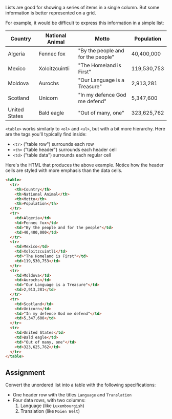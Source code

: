 Lists are good for showing a series of items in a single column. But some information is better represented on a grid.

For example, it would be difficult to express this information in a simple list:

| Country       | National Animal | Motto                              | Population  |
|---------------|-----------------|------------------------------------|-------------|
| Algeria       | Fennec fox      | "By the people and for the people" | 40,400,000  |
| Mexico        | Xoloitzcuintli  | "The Homeland is First"            | 119,530,753 |
| Moldova       | Aurochs         | "Our Language is a Treasure"       | 2,913,281   |
| Scotland      | Unicorn         | "In my defence God me defend"      | 5,347,600   |
| United States | Bald eagle      | "Out of many, one"                 | 323,625,762 |

`<table>` works similarly to `<ol>` and `<ul>`, but with a bit more hierarchy. Here are the tags you'll typically find inside:

- `<tr>` ("table row") surrounds each row
- `<th>` ("table header") surrounds each header cell
- `<td>` ("table data") surrounds each regular cell

Here's the HTML that produces the above example. Notice how the header cells are styled with more emphasis than the data cells.

```html
<table>
  <tr>
    <th>Country</th>
    <th>National Animal</th>
    <th>Motto</th>
    <th>Population</th>
  </tr>
  <tr>
    <td>Algeria</td>
    <td>Fennec fox</td>
    <td>"By the people and for the people"</td>
    <td>40,400,000</td>
  </tr>
  <tr>
    <td>Mexico</td>
    <td>Xoloitzcuintli</td>
    <td>"The Homeland is First"</td>
    <td>119,530,753</td>
  </tr>
  <tr>
    <td>Moldova</td>
    <td>Aurochs</td>
    <td>"Our Language is a Treasure"</td>
    <td>2,913,281</td>
  </tr>
  <tr>
    <td>Scotland</td>
    <td>Unicorn</td>
    <td>"In my defence God me defend"</td>
    <td>5,347,600</td>
  </tr>
  <tr>
    <td>United States</td>
    <td>Bald eagle</td>
    <td>"Out of many, one"</td>
    <td>323,625,762</td>
  </tr>
</table>
```

## Assignment

Convert the unordered list into a table with the following specifications:

- One header row with the titles `Language` and `Translation`
- Four data rows, with two columns:
	1. Language (like `Luxembourgish`)
	2. Translation (like `Moien Welt`)